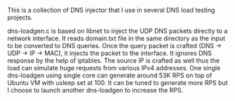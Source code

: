 This is a collection of DNS injector that I use in several DNS load testing projects.

dns-loadgen.c is based on libnet to inject the UDP DNS packets directly to a network interface. It reads domain.txt file in the same directory as the input to be converted to DNS queries. Once the query packet is crafted (DNS -> UDP -> IP -> MAC), it injects the packet to the interface. It ignores DNS response by the help of iptables. The source IP is crafted as well thus the load can simulate huge requests from various IPv4 addresses. 
One single dns-loadgen using single core can generate around 53K RPS on top of Ubuntu VM with usleep set at 100. It can be tuned to generate more RPS but I choose to launch another dns-loadgen to increase the RPS.
